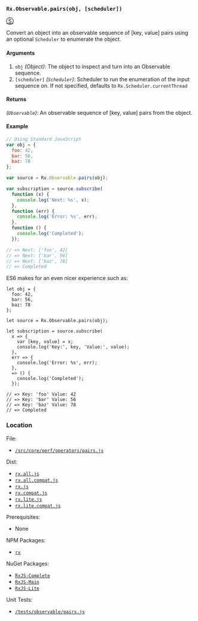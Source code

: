 ### `Rx.Observable.pairs(obj, [scheduler])`
[&#x24C8;](https://github.com/Reactive-Extensions/RxJS/blob/master/src/core/perf/operators/pairs.js "View in source")

Convert an object into an observable sequence of [key, value] pairs using an optional `Scheduler` to enumerate the object.

#### Arguments
1. `obj` *(Object)*: The object to inspect and turn into an Observable sequence.
2. `[scheduler]` *(`Scheduler`)*: Scheduler to run the enumeration of the input sequence on. If not specified, defaults to `Rx.Scheduler.currentThread`

#### Returns
*(`Observable`)*: An observable sequence of [key, value] pairs from the object.

#### Example
```js
// Using Standard JavaScript
var obj = {
  foo: 42,
  bar: 56,
  baz: 78
};

var source = Rx.Observable.pairs(obj);

var subscription = source.subscribe(
  function (x) {
    console.log('Next: %s', x);
  },
  function (err) {
    console.log('Error: %s', err);
  },
  function () {
    console.log('Completed');
  });

// => Next: ['foo', 42]
// => Next: ['bar', 56]
// => Next: ['baz', 78]
// => Completed
  ```

ES6 makes for an even nicer experience such as:
```es6
let obj = {
  foo: 42,
  bar: 56,
  baz: 78
};

let source = Rx.Observable.pairs(obj);

let subscription = source.subscribe(
  x => {
    var [key, value] = x;
    console.log('Key:', key, 'Value:', value);
  },
  err => {
    console.log('Error: %s', err);
  },
  => () {
    console.log('Completed');
  });

// => Key: 'foo' Value: 42
// => Key: 'bar' Value: 56
// => Key: 'baz' Value: 78
// => Completed
```

### Location

File:
- [`/src/core/perf/operators/pairs.js`](https://github.com/Reactive-Extensions/RxJS/blob/master/src/core/perf/operators/pairs.js)

Dist:
- [`rx.all.js`](https://github.com/Reactive-Extensions/RxJS/blob/master/dist/rx.all.js)
- [`rx.all.compat.js`](https://github.com/Reactive-Extensions/RxJS/blob/master/dist/rx.all.compat.js)
- [`rx.js`](https://github.com/Reactive-Extensions/RxJS/blob/master/dist/rx.js)
- [`rx.compat.js`](https://github.com/Reactive-Extensions/RxJS/blob/master/dist/rx.compat.js)
- [`rx.lite.js`](https://github.com/Reactive-Extensions/RxJS/blob/master/dist/rx.lite.js)
- [`rx.lite.compat.js`](https://github.com/Reactive-Extensions/RxJS/blob/master/dist/rx.lite.compat.js)

Prerequisites:
- None

NPM Packages:
- [`rx`](https://www.npmjs.org/package/rx)

NuGet Packages:
- [`RxJS-Complete`](http://www.nuget.org/packages/RxJS-Complete)
- [`RxJS-Main`](http://www.nuget.org/packages/RxJS-Main/)
- [`RxJS-Lite`](http://www.nuget.org/packages/RxJS-Lite/)

Unit Tests:
- [`/tests/observable/pairs.js`](https://github.com/Reactive-Extensions/RxJS/blob/master/tests/observable/pairs.js)
